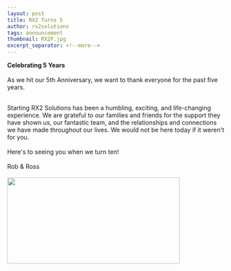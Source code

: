 ```yaml
---
layout: post
title: RX2 Turns 5
author: rx2solutions
tags: announcement
thumbnail: RX2P.jpg
excerpt_separator: <!--more-->
---
```


**Celebrating 5 Years**
<br>
<br>
As we hit our 5th Anniversary, we want to thank everyone for the past five years. <br>
<!--more-->
<br>
Starting RX2 Solutions has been a humbling, exciting, and life-changing experience. We are grateful to our families and friends for the support they have shown us, our fantastic team, and the relationships and connections we have made throughout our lives. We would not be here today if it weren't for you. <br>
<br>
Here's to seeing you when we turn ten! <br>
<br>
Rob & Ross <br>
<br>
<img src="phillies.jpg" width="400" height="200">


